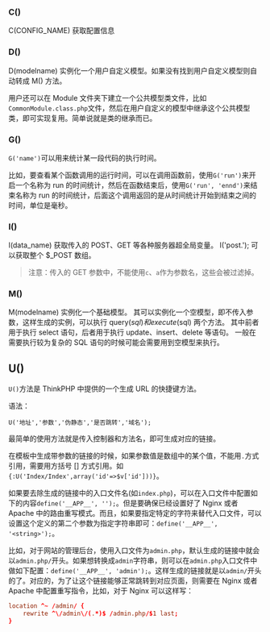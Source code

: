### C()
C(CONFIG_NAME)  获取配置信息

### D()
D(modelname) 实例化一个用户自定义模型。如果没有找到用户自定义模型则自动转成 M() 方法。

用户还可以在 Module 文件夹下建立一个公共模型类文件，比如`CommonModule.class.php`文件，然后在用户自定义的模型中继承这个公共模型类，即可实现复用。简单说就是类的继承而已。


### G()
`G('name')`可以用来统计某一段代码的执行时间。

比如，要查看某个函数调用的运行时间，可以在调用函数前，使用`G('run')`来开启一个名称为 run 的时间统计，然后在函数结束后，使用`G('run', 'ennd')`来结束名称为 run 的时间统计，后面这个调用返回的是从时间统计开始到结束之间的时间，单位是毫秒。

### I()
I(data_name)    获取传入的 POST、GET 等各种服务器超全局变量。
                I('post.');  可以获取整个 $_POST 数组。

> 注意：传入的 GET 参数中，不能使用`c`、`a`作为参数名，这些会被过滤掉。

### M()
M(modelname)    实例化一个基础模型。
                其可以实例化一个空模型，即不传入参数，这样生成的实例，可以执行 query($sql) 和 execute($sql) 两个方法。
                其中前者用于执行 select 语句，后者用于执行 update、insert、delete 等语句。
                一般在需要执行较为复杂的 SQL 语句的时候可能会需要用到空模型来执行。

## U()
`U()`方法是 ThinkPHP 中提供的一个生成 URL 的快捷键方法。

语法：

`U('地址','参数','伪静态','是否跳转','域名');`

最简单的使用方法就是传入控制器和方法名，即可生成对应的链接。

在模板中生成带参数的链接的时候，如果参数值是数组中的某个值，不能用`.`方式引用，需要用方括号 [] 方式引用。如`{:U('Index/Index',array('id'=>$v['id']))}`。
                
如果要去除生成的链接中的入口文件名(如`index.php`)，可以在入口文件中配置如下的内容`define('__APP__', '');`。但是要确保已经设置好了 Nginx 或者 Apache 中的路由重写模式。而且，如果要指定特定的字符来替代入口文件，可以设置这个定义的第二个参数为指定字符串即可：`define('__APP__', '<string>');`。

比如，对于网站的管理后台，使用入口文件为`admin.php`，默认生成的链接中就会以`admin.php/`开头。如果想转换成`admin`字符串，则可以在`admin.php`入口文件中做如下配置：`define('__APP__', 'admin');`。这样生成的链接就是以`admin/`开头的了。对应的，为了让这个链接能够正常跳转到对应页面，则需要在 Nginx 或者 Apache 中配置重写指令，比如，对于 Nginx 可以这样写：

```conf
location ^~ /admin/ {
    rewrite ^\/admin\/(.*)$ /admin.php/$1 last;
}
```

